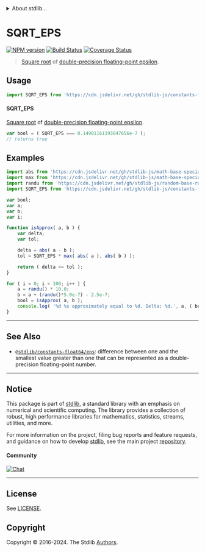 <!--

@license Apache-2.0

Copyright (c) 2018 The Stdlib Authors.

Licensed under the Apache License, Version 2.0 (the "License");
you may not use this file except in compliance with the License.
You may obtain a copy of the License at

   http://www.apache.org/licenses/LICENSE-2.0

Unless required by applicable law or agreed to in writing, software
distributed under the License is distributed on an "AS IS" BASIS,
WITHOUT WARRANTIES OR CONDITIONS OF ANY KIND, either express or implied.
See the License for the specific language governing permissions and
limitations under the License.

-->


<details>
  <summary>
    About stdlib...
  </summary>
  <p>We believe in a future in which the web is a preferred environment for numerical computation. To help realize this future, we've built stdlib. stdlib is a standard library, with an emphasis on numerical and scientific computation, written in JavaScript (and C) for execution in browsers and in Node.js.</p>
  <p>The library is fully decomposable, being architected in such a way that you can swap out and mix and match APIs and functionality to cater to your exact preferences and use cases.</p>
  <p>When you use stdlib, you can be absolutely certain that you are using the most thorough, rigorous, well-written, studied, documented, tested, measured, and high-quality code out there.</p>
  <p>To join us in bringing numerical computing to the web, get started by checking us out on <a href="https://github.com/stdlib-js/stdlib">GitHub</a>, and please consider <a href="https://opencollective.com/stdlib">financially supporting stdlib</a>. We greatly appreciate your continued support!</p>
</details>

# SQRT_EPS

[![NPM version][npm-image]][npm-url] [![Build Status][test-image]][test-url] [![Coverage Status][coverage-image]][coverage-url] <!-- [![dependencies][dependencies-image]][dependencies-url] -->

> [Square root][@stdlib/math/base/special/sqrt] of [double-precision floating-point epsilon][@stdlib/constants/float64/eps].



<section class="usage">

## Usage

```javascript
import SQRT_EPS from 'https://cdn.jsdelivr.net/gh/stdlib-js/constants-float64-sqrt-eps@v0.2.2-deno/mod.js';
```

#### SQRT_EPS

[Square root][@stdlib/math/base/special/sqrt] of [double-precision floating-point epsilon][@stdlib/constants/float64/eps].

```javascript
var bool = ( SQRT_EPS === 0.14901161193847656e-7 );
// returns true
```

</section>

<!-- /.usage -->

<section class="examples">

## Examples

<!-- eslint no-undef: "error" -->

```javascript
import abs from 'https://cdn.jsdelivr.net/gh/stdlib-js/math-base-special-abs@deno/mod.js';
import max from 'https://cdn.jsdelivr.net/gh/stdlib-js/math-base-special-max@deno/mod.js';
import randu from 'https://cdn.jsdelivr.net/gh/stdlib-js/random-base-randu@deno/mod.js';
import SQRT_EPS from 'https://cdn.jsdelivr.net/gh/stdlib-js/constants-float64-sqrt-eps@v0.2.2-deno/mod.js';

var bool;
var a;
var b;
var i;

function isApprox( a, b ) {
    var delta;
    var tol;

    delta = abs( a - b );
    tol = SQRT_EPS * max( abs( a ), abs( b ) );

    return ( delta <= tol );
}

for ( i = 0; i < 100; i++ ) {
    a = randu() * 10.0;
    b = a + (randu()*5.0e-7) - 2.5e-7;
    bool = isApprox( a, b );
    console.log( '%d %s approximately equal to %d. Delta: %d.', a, ( bool ) ? 'is' : 'is not', b, abs( a - b ) );
}
```

</section>

<!-- /.examples -->

<!-- C interface documentation. -->



<!-- Section for related `stdlib` packages. Do not manually edit this section, as it is automatically populated. -->

<section class="related">

* * *

## See Also

-   <span class="package-name">[`@stdlib/constants-float64/eps`][@stdlib/constants/float64/eps]</span><span class="delimiter">: </span><span class="description">difference between one and the smallest value greater than one that can be represented as a double-precision floating-point number.</span>

</section>

<!-- /.related -->

<!-- Section for all links. Make sure to keep an empty line after the `section` element and another before the `/section` close. -->


<section class="main-repo" >

* * *

## Notice

This package is part of [stdlib][stdlib], a standard library with an emphasis on numerical and scientific computing. The library provides a collection of robust, high performance libraries for mathematics, statistics, streams, utilities, and more.

For more information on the project, filing bug reports and feature requests, and guidance on how to develop [stdlib][stdlib], see the main project [repository][stdlib].

#### Community

[![Chat][chat-image]][chat-url]

---

## License

See [LICENSE][stdlib-license].


## Copyright

Copyright &copy; 2016-2024. The Stdlib [Authors][stdlib-authors].

</section>

<!-- /.stdlib -->

<!-- Section for all links. Make sure to keep an empty line after the `section` element and another before the `/section` close. -->

<section class="links">

[npm-image]: http://img.shields.io/npm/v/@stdlib/constants-float64-sqrt-eps.svg
[npm-url]: https://npmjs.org/package/@stdlib/constants-float64-sqrt-eps

[test-image]: https://github.com/stdlib-js/constants-float64-sqrt-eps/actions/workflows/test.yml/badge.svg?branch=v0.2.2
[test-url]: https://github.com/stdlib-js/constants-float64-sqrt-eps/actions/workflows/test.yml?query=branch:v0.2.2

[coverage-image]: https://img.shields.io/codecov/c/github/stdlib-js/constants-float64-sqrt-eps/main.svg
[coverage-url]: https://codecov.io/github/stdlib-js/constants-float64-sqrt-eps?branch=main

<!--

[dependencies-image]: https://img.shields.io/david/stdlib-js/constants-float64-sqrt-eps.svg
[dependencies-url]: https://david-dm.org/stdlib-js/constants-float64-sqrt-eps/main

-->

[chat-image]: https://img.shields.io/gitter/room/stdlib-js/stdlib.svg
[chat-url]: https://app.gitter.im/#/room/#stdlib-js_stdlib:gitter.im

[stdlib]: https://github.com/stdlib-js/stdlib

[stdlib-authors]: https://github.com/stdlib-js/stdlib/graphs/contributors

[umd]: https://github.com/umdjs/umd
[es-module]: https://developer.mozilla.org/en-US/docs/Web/JavaScript/Guide/Modules

[deno-url]: https://github.com/stdlib-js/constants-float64-sqrt-eps/tree/deno
[deno-readme]: https://github.com/stdlib-js/constants-float64-sqrt-eps/blob/deno/README.md
[umd-url]: https://github.com/stdlib-js/constants-float64-sqrt-eps/tree/umd
[umd-readme]: https://github.com/stdlib-js/constants-float64-sqrt-eps/blob/umd/README.md
[esm-url]: https://github.com/stdlib-js/constants-float64-sqrt-eps/tree/esm
[esm-readme]: https://github.com/stdlib-js/constants-float64-sqrt-eps/blob/esm/README.md
[branches-url]: https://github.com/stdlib-js/constants-float64-sqrt-eps/blob/main/branches.md

[stdlib-license]: https://raw.githubusercontent.com/stdlib-js/constants-float64-sqrt-eps/main/LICENSE

[@stdlib/math/base/special/sqrt]: https://github.com/stdlib-js/math-base-special-sqrt/tree/deno

<!-- <related-links> -->

[@stdlib/constants/float64/eps]: https://github.com/stdlib-js/constants-float64-eps/tree/deno

<!-- </related-links> -->

</section>

<!-- /.links -->
